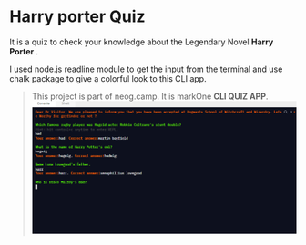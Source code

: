 # Harry porter Quiz

It is a quiz to check your knowledge about the Legendary Novel <b>Harry Porter </b>.

I used node.js readline module to get the input from the terminal and use chalk package to give a colorful look to this CLI app.

> This project is part of neog.camp. It is markOne <b>CLI QUIZ APP</b>.
> ![](2.PNG)
